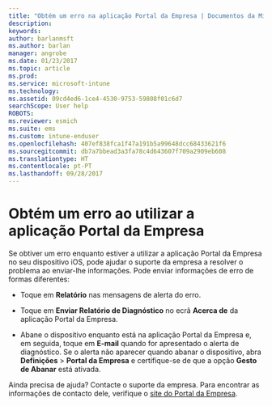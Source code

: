 ```yaml
---
title: "Obtém um erro na aplicação Portal da Empresa | Documentos da Microsoft"
description: 
keywords: 
author: barlanmsft
ms.author: barlan
manager: angrobe
ms.date: 01/23/2017
ms.topic: article
ms.prod: 
ms.service: microsoft-intune
ms.technology: 
ms.assetid: 09cd4ed6-1ce4-4530-9753-59808f01c6d7
searchScope: User help
ROBOTS: 
ms.reviewer: esmich
ms.suite: ems
ms.custom: intune-enduser
ms.openlocfilehash: 407ef838fca1f47a191b5a99648dcc68433621f6
ms.sourcegitcommit: db7a7bbead3a3fa78c4d643607f709a2909eb608
ms.translationtype: HT
ms.contentlocale: pt-PT
ms.lasthandoff: 09/28/2017
---
```

# <a name="you-get-an-error-while-using-the-company-portal-app"></a>Obtém um erro ao utilizar a aplicação Portal da Empresa

Se obtiver um erro enquanto estiver a utilizar a aplicação Portal da Empresa no seu dispositivo iOS, pode ajudar o suporte da empresa a resolver o problema ao enviar-lhe informações. Pode enviar informações de erro de formas diferentes:

-   Toque em **Relatório** nas mensagens de alerta do erro.

-   Toque em **Enviar Relatório de Diagnóstico** no ecrã **Acerca de** da aplicação Portal da Empresa.

-   Abane o dispositivo enquanto está na aplicação Portal da Empresa e, em seguida, toque em **E-mail** quando for apresentado o alerta de diagnóstico. Se o alerta não aparecer quando abanar o dispositivo, abra **Definições** > **Portal da Empresa** e certifique-se de que a opção **Gesto de Abanar** está ativada.

Ainda precisa de ajuda? Contacte o suporte da empresa. Para encontrar as informações de contacto dele, verifique o [site do Portal da Empresa](https://portal.manage.microsoft.com).

